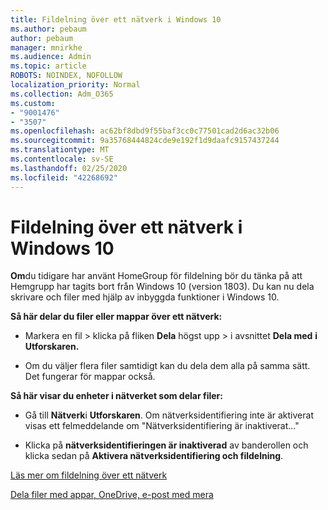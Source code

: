 ```yaml
---
title: Fildelning över ett nätverk i Windows 10
ms.author: pebaum
author: pebaum
manager: mnirkhe
ms.audience: Admin
ms.topic: article
ROBOTS: NOINDEX, NOFOLLOW
localization_priority: Normal
ms.collection: Adm_O365
ms.custom:
- "9001476"
- "3507"
ms.openlocfilehash: ac62bf8dbd9f55baf3cc0c77501cad2d6ac32b06
ms.sourcegitcommit: 9a35768444824cde9e192f1d9daafc9157437244
ms.translationtype: MT
ms.contentlocale: sv-SE
ms.lasthandoff: 02/25/2020
ms.locfileid: "42268692"
---
```

# <a name="file-sharing-over-a-network-in-windows-10"></a>Fildelning över ett nätverk i Windows 10

**Om**du tidigare har använt HomeGroup för fildelning bör du tänka på att Hemgrupp har tagits bort från Windows 10 (version 1803). Du kan nu dela skrivare och filer med hjälp av inbyggda funktioner i Windows 10.

**Så här delar du filer eller mappar över ett nätverk:**

- Markera en fil > klicka på fliken **Dela** högst upp > i avsnittet **Dela med** **i** **Utforskaren.**
          
- Om du väljer flera filer samtidigt kan du dela dem alla på samma sätt. Det fungerar för mappar också.

**Så här visar du enheter i nätverket som delar filer:**

- Gå till **Nätverk**i **Utforskaren**. Om nätverksidentifiering inte är aktiverat visas ett felmeddelande om "Nätverksidentifiering är inaktiverat..."

- Klicka på **nätverksidentifieringen är inaktiverad** av banderollen och klicka sedan på **Aktivera nätverksidentifiering och fildelning**. 
          

[Läs mer om fildelning över ett nätverk](https://support.microsoft.com/help/4092694/windows-10-file-sharing-over-a-network)

[Dela filer med appar, OneDrive, e-post med mera](https://support.microsoft.com/help/4027674/windows-10-share-files-in-file-explorer)
